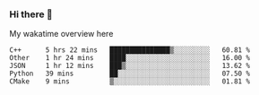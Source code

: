 ### Hi there 👋

<!--
**Jassy930/Jassy930** is a ✨ _special_ ✨ repository because its `README.md` (this file) appears on your GitHub profile.

Here are some ideas to get you started:

- 🔭 I’m currently working on ...
- 🌱 I’m currently learning ...
- 👯 I’m looking to collaborate on ...
- 🤔 I’m looking for help with ...
- 💬 Ask me about ...
- 📫 How to reach me: ...
- 😄 Pronouns: ...
- ⚡ Fun fact: ...
-->

My wakatime overview here
<!--START_SECTION:waka-->
```text
C++      5 hrs 22 mins   ███████████████▒░░░░░░░░░   60.81 % 
Other    1 hr 24 mins    ████░░░░░░░░░░░░░░░░░░░░░   16.00 % 
JSON     1 hr 12 mins    ███▒░░░░░░░░░░░░░░░░░░░░░   13.62 % 
Python   39 mins         ██░░░░░░░░░░░░░░░░░░░░░░░   07.50 % 
CMake    9 mins          ▒░░░░░░░░░░░░░░░░░░░░░░░░   01.81 % 
```
<!--END_SECTION:waka-->
